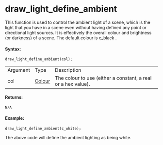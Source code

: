 # draw_light_define_ambient

This function is used to control the ambient light of a scene, which is
the light that you have in a scene even without having defined any point
or directional light sources. It is effectively the overall colour and
brightness (or darkness) of a scene. The default colour is c_black .

#### Syntax:

``` gml
draw_light_define_ambient(col);
```

|          |                                                                                                           |                                                               |
|----------|-----------------------------------------------------------------------------------------------------------|---------------------------------------------------------------|
| Argument | Type                                                                                                      | Description                                                   |
| col      |  [Colour](../../../../../GameMaker_Language/GML_Reference/Drawing/Colour_And_Alpha/Colour_And_Alpha)  | The colour to use (either a constant, a real or a hex value). |

#### Returns:

``` gml
N/A
```

#### Example:

``` gml
draw_light_define_ambient(c_white);
```

The above code will define the ambient lighting as being white.
